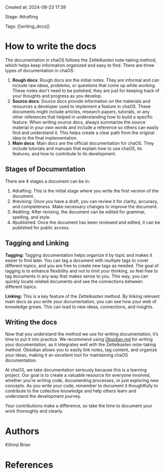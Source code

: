 Created at: 2024-08-23 17:39

Stage: #drafting
 
Tags: [[writing_docs]]

# How to write the docs

The documentation in chaOS follows the Zettelkasten note-taking method, which helps keep information organized and easy to find. There are three types of documentation in chaOS:

1. **Rough docs**: Rough docs are the initial notes. They are informal and can include raw ideas, problems, or questions that come up while working. These notes don't need to be polished; they are just for keeping track of your thoughts and progress as you develop.
2. **Source docs**: Source docs provide information on the materials and resources a developer used to implement a feature in chaOS. These documents might include articles, research papers, tutorials, or any other references that helped in understanding how to build a specific feature. When writing source docs, always summarize the source material in your own words and include a reference so others can easily find and understand it. This helps create a clear path from the original idea to the final implementation.
3. **Main docs**: Main docs are the official documentation for chaOS. They include tutorials and manuals that explain how to use chaOS, its features, and how to contribute to its development.

## Stages of Documentation

There are 4 stages a document can be in:

1. #drafting: This is the initial stage where you write the first version of the document.
2. #revising: Once you have a draft, you can review it for clarity, accuracy, and completeness. Make necessary changes to improve the document.
3. #editing: After revising, the document can be edited for grammar, spelling, and style.
4. #published: Once the document has been reviewed and edited, it can be published for public access.

## Tagging and Linking

**Tagging:** Tagging documentation helps organize it by topic and makes it easier to find later. You can tag a document with multiple tags to cover different topics, and you are free to create new tags as needed. The goal of tagging is to enhance flexibility and not to limit your thinking, so feel free to tag documents in any way that makes sense to you. This way, you can quickly locate related documents and see the connections between different topics.

**Linking:** This is a key feature of the Zettelkasten method. By linking relevant main docs as you write your documentation, you can see how your web of knowledge grows. This can lead to new ideas, connections, and insights.

## Writing the docs
Now that you understand the method we use for writing documentation, it’s time to put it into practice. We recommend using [Obsidian.md](https://obsidian.md/download) for writing your documentation, as it integrates well with the Zettelkasten note-taking method. Obsidian allows you to easily link notes, tag content, and organize your ideas, making it an excellent tool for maintaining chaOS documentation.

At chaOS, we take documentation seriously because this is a learning project. Our goal is to create a valuable resource for everyone involved, whether you’re writing code, documenting processes, or just exploring new concepts. As you write your code, remember to document it thoughtfully to contribute to the collective knowledge and help others learn and understand the development journey.

Your contributions make a difference, so take the time to document your work thoroughly and clearly.

# Authors
Kithinji Brian

# References
